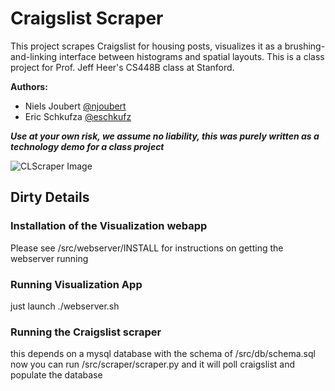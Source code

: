 # Craigslist Scraper

This project scrapes Craigslist for housing posts, visualizes it as a brushing-and-linking interface between histograms and spatial layouts. This is a class project for Prof. Jeff Heer's CS448B class at Stanford. 


**Authors:**
 
- Niels Joubert [@njoubert](http://github.com/njoubert)
- Eric Schkufza [@eschkufz](https://github.com/eschkufz)

***Use at your own risk, we assume no liability, this was purely written as a technology demo for a class project***

![CLScraper Image](https://raw.github.com/njoubert/CraigslistScraperVisualizer/master/CLScraper_screenshot.png)


## Dirty Details

### Installation of the Visualization webapp

Please see /src/webserver/INSTALL for instructions on 
getting the webserver running

### Running Visualization App 

just launch ./webserver.sh

### Running the Craigslist scraper

this depends on a mysql database with the schema of /src/db/schema.sql
now you can run /src/scraper/scraper.py and it will poll craigslist and populate the database